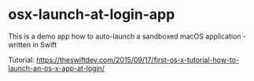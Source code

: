 # osx-launch-at-login-app

This is a demo app how to auto-launch a sandboxed macOS application - written in Swift

Tutorial:
https://theswiftdev.com/2015/09/17/first-os-x-tutorial-how-to-launch-an-os-x-app-at-login/

